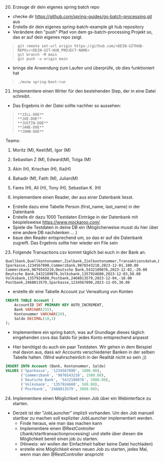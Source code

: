 20. Erzeuge dir dein eigenes spring batch repo
- checke dir https://github.com/spring-guides/gs-batch-processing.git aus
- Erstelle dir dein eigenes spring-batch-example git hub repository
- Verändere den "push" Pfad von dem gs-batch-processing Projekt so, das er auf dein eigenes repo zeigt.

>```console
>git remote set-url origin https://github.com/<DEIN-GITHUB-REPO>/<DEIN-GIT-HUB_PROJECT-NAME>
>git branch -M main
>git push -u origin main
>```
- bringe die Anwendung zum Laufen und überprüfe, ob dies funktioniert hat

>```console
>./mvnw spring-boot:run
>```

21. Implementiere einen Writer für den bestehenden Step, der in eine Datei schreibt. 
- Das Ergebnis in der Datei sollte nachher so aussehen:
>```mardown
>**JILL-DOE**
>**JOE-DOE**
>**JUSTIN-DOE**
>**JANE-DOE**
>**JOHN-DOE**
>```

Teams:
1. Moritz (M), Keet(M), Igor (M)
2. Sebastian Z (M), Edward(M), Tolga (M)
3. Akin (H), Krischan (H), Ilia(H)
4. Bahadir (M), Fatih (M), Julian(M)
5. Fares (H), Ali (H), Tony (H), Sebastian K. (H)

22. Implementiere einen Reader, der aus einer Datenbank liesst.
- Erstelle dazu eine Tabelle Person (first_name, last_name) in der Datenbank 
- Erstelle dir dazu 1000 Testdaten Einträge in der Datenbank mit bespielsweise https://www.mockaroo.com/
- Spiele die Testdaten in deine DB ein (Möglicherweise musst du hier über eine andere DB nachdenken ... )
- baue den Reader entsprechend um, so das er auf die Datenbank zugreift. Das Ergebnis sollte hier wieder ein File sein

23. Folgende Transactions.csv kommt täglich bei euch in der Bank an.

```csv
Quellbank,Quellkontonummer,Zielbank,Zielkontonummer,Transaktionsdatum,Betrag
Sparkasse,1234567890,Commerzbank,9876543210,2023-12-01,100.00
Commerzbank,9876543210,Deutsche Bank,5432109876,2023-12-02,-20.00
Deutsche Bank,5432109876,Volksbank,1357924680,2023-12-03,50.00
Volksbank,1357924680,Postbank,2468013579,2023-12-04,-10.00
Postbank,2468013579,Sparkasse,1234567890,2023-12-05,30.00
```

- erstelle dir eine Tabelle Account zur Verwaltung von Konten

```sql
CREATE TABLE Account (
    AccountID INT PRIMARY KEY AUTO_INCREMENT,
    Bank VARCHAR(255),
    Kontonummer VARCHAR(20),
    Saldo DECIMAL(10,2)
);
```
- Implementiere ein spring batch, was auf Grundlage dieses täglich eingehenden csvs das Saldo für jedes Konto entsprechend anpasst

- Hier benötigst du auch ein paar Testdaten. Wir gehen in dem Beispiel mal davon aus, dass wir Accounts verschiedener Banken in der selben Tabelle halten. (Wird wahrscheinlich in der Realität nicht so sein ;))

```sql
INSERT INTO Account (Bank, Kontonummer, Saldo)
VALUES ('Sparkasse', '1234567890', 1000.00),
       ('Commerzbank', '9876543210', 1500.00),
       ('Deutsche Bank', '5432109876', 2000.00),
       ('Volksbank', '1357924680', 500.00),
       ('Postbank', '2468013579', 3000.00);
```

24. Implementiere einen Möglichkeit einen Job über ein Webinterface zu starten.

- Derzeit ist der "JobLauncher" implizit vorhanden. Um den Job manuell startbar zu machen soll expliziter JobLauncher implementiert werden. 
  - Finde heraus, wie man das machen kann
  - Implementiere einen @RestController (/bank/starttransactionprocessing) und stelle über diesen die Möglichkeit bereit einen job zu starten.
  - (Hinweis: wir wollen der Einfachheit halber keine Datei hochladen)
  - erstelle eine Möglichkeit einen neuen Job zu starten, jedes Mal, wenn man den @RestController anspricht 
 